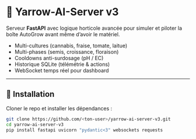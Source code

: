 # 🌱 Yarrow-AI-Server v3

Serveur **FastAPI** avec logique horticole avancée pour simuler et piloter la boîte AutoGrow avant même d’avoir le matériel.

- Multi-cultures (cannabis, fraise, tomate, laitue)
- Multi-phases (semis, croissance, floraison)
- Cooldowns anti-surdosage (pH / EC)
- Historique SQLite (télémétrie & actions)
- WebSocket temps réel pour dashboard

---

## 🚀 Installation

Cloner le repo et installer les dépendances :

```bash
git clone https://github.com/<ton-user>/yarrow-ai-server-v3.git
cd yarrow-ai-server-v3
pip install fastapi uvicorn "pydantic<3" websockets requests
